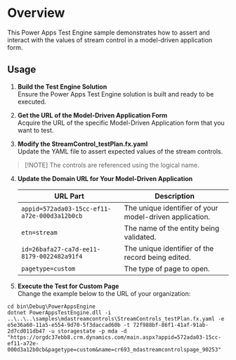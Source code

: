 
# Overview

This Power Apps Test Engine sample demonstrates how to assert and interact with the values of stream control in a model-driven application form.

## Usage

1. **Build the Test Engine Solution**  
   Ensure the Power Apps Test Engine solution is built and ready to be executed.

2. **Get the URL of the Model-Driven Application Form**  
   Acquire the URL of the specific Model-Driven Application form that you want to test.

3. **Modify the StreamControl_testPlan.fx.yaml**  
   Update the YAML file to assert expected values of the stream controls.

  > [!NOTE] The controls are referenced using the logical name.

4. **Update the Domain URL for Your Model-Driven Application**

   | URL Part | Description |
   |----------|-------------|
   | `appid=572ada03-15cc-ef11-a72e-000d3a12b0cb` | The unique identifier of your model-driven application. |
   | `etn=stream` | The name of the entity being validated. |
   | `id=26bafa27-ca7d-ee11-8179-0022482a91f4` | The unique identifier of the record being edited. |
   | `pagetype=custom` | The type of page to open. |

5. **Execute the Test for Custom Page**  
   Change the example below to the URL of your organization:

```pwsh
cd bin\Debug\PowerAppsEngine
dotnet PowerAppsTestEngine.dll -i ..\..\..\samples\mdastreamcontrols\StreamControls_testPlan.fx.yaml -e e5e36a60-11a5-e554-9d70-5f3daccad60b -t 72f988bf-86f1-41af-91ab-2d7cd011db47 -u storagestate -p mda -d "https://orgdc37ebb8.crm.dynamics.com/main.aspx?appid=572ada03-15cc-ef11-a72e-000d3a12b0cb&pagetype=custom&name=cr693_mdastreamcontrolspage_90253"
```